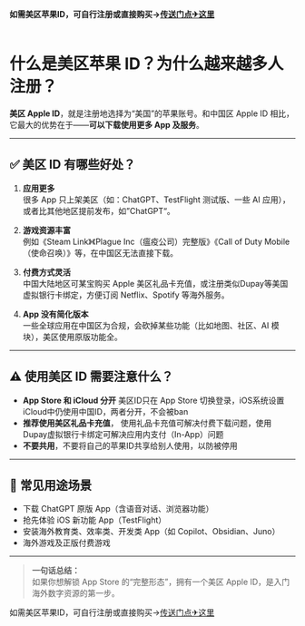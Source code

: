 **如需美区苹果ID，可自行注册或直接购买-><a href="https://xiaohu837.net/buy/1" rel="nofollow">传送门点✈这里</a>**
<br>
<br>


# 什么是美区苹果 ID？为什么越来越多人注册？

**美区 Apple ID**，就是注册地选择为“美国”的苹果账号。和中国区 Apple ID 相比，它最大的优势在于——**可以下载使用更多 App 及服务**。

---

## ✅ 美区 ID 有哪些好处？

1. **应用更多**  
   很多 App 只上架美区（如：ChatGPT、TestFlight 测试版、一些 AI 应用），或者比其他地区提前发布，如”ChatGPT“。

2. **游戏资源丰富**  
   例如《Steam Link》《Plague Inc（瘟疫公司）完整版》《Call of Duty Mobile（使命召唤）》等，在中国区无法直接下载。

3. **付费方式灵活**  
   中国大陆地区可某宝购买 Apple 美区礼品卡充值，或注册类似Dupay等美国虚拟银行卡绑定，方便订阅 Netflix、Spotify 等海外服务。

4. **App 没有简化版本**  
   一些全球应用在中国区为合规，会砍掉某些功能（比如地图、社区、AI 模块），美区使用原版功能全。

---

## ⚠️ 使用美区 ID 需要注意什么？

- **App Store 和 iCloud 分开** 美区ID只在 App Store 切换登录，iOS系统设置iCloud中仍使用中国ID，两者分开，不会被ban
- **推荐使用美区礼品卡充值**， 使用礼品卡充值可解决付费下载问题，使用Dupay虚拟银行卡绑定可解决应用内支付（In-App）问题
- **不要共用**，不要将自己的苹果ID共享给别人使用，以防被停用

---

## 📱 常见用途场景

- 下载 ChatGPT 原版 App（含语音对话、浏览器功能）  
- 抢先体验 iOS 新功能 App（TestFlight）  
- 安装海外教育类、效率类、开发类 App（如 Copilot、Obsidian、Juno）  
- 海外游戏及正版付费游戏  

---

> **一句话总结：**  
> 如果你想解锁 App Store 的“完整形态”，拥有一个美区 Apple ID，是入门海外数字资源的第一步。

如需美区苹果ID，可自行注册或直接购买-><a href="https://xiaohu837.net/buy/1" rel="nofollow">传送门点✈这里</a>
